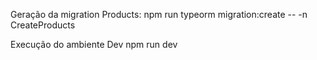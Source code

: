 Geração da migration Products:
npm run typeorm migration:create -- -n CreateProducts

Execução do ambiente Dev
npm run dev





